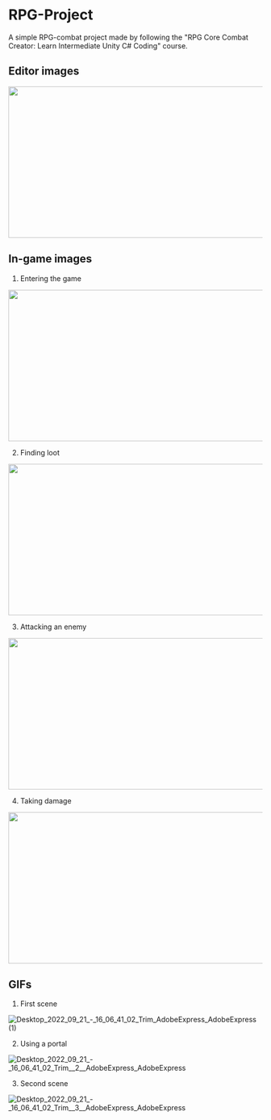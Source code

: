 # RPG-Project

A simple RPG-combat project made by following the "RPG Core Combat Creator: Learn Intermediate Unity C# Coding" course.


## Editor images

<img src="https://user-images.githubusercontent.com/19854970/191515617-07fcc8fb-d6f9-49a2-954c-cfc157a727d5.png" width="550" height="300" />

## In-game images
1. Entering the game  

<img src="https://user-images.githubusercontent.com/19854970/191515698-b6531005-0988-44ea-9e59-5a997b05fb23.png" width="550" height="300" />

2. Finding loot  

<img src="https://user-images.githubusercontent.com/19854970/191515729-398066a8-7d0c-4a0c-ac27-355bd979aa85.png" width="550" height="300" />

3. Attacking an enemy  

<img src="https://user-images.githubusercontent.com/19854970/191515745-4e656eb7-1580-435e-bd25-540bb1719077.png" width="550" height="300" />

4. Taking damage  

<img src="https://user-images.githubusercontent.com/19854970/191515763-bc62aa7c-7dec-45c4-8714-bc0b4f1956d5.png" width="550" height="300" />

## GIFs
1. First scene  

![Desktop_2022_09_21_-_16_06_41_02_Trim_AdobeExpress_AdobeExpress (1)](https://user-images.githubusercontent.com/19854970/191519736-3346f107-a92b-4a32-b875-795fe1b65fa7.gif)

2. Using a portal  

![Desktop_2022_09_21_-_16_06_41_02_Trim__2__AdobeExpress_AdobeExpress](https://user-images.githubusercontent.com/19854970/191518774-9536af86-2f49-456b-8021-0e29e063cf71.gif)

3. Second scene   

![Desktop_2022_09_21_-_16_06_41_02_Trim__3__AdobeExpress_AdobeExpress](https://user-images.githubusercontent.com/19854970/191518806-6d24e3b6-b728-4630-bca4-52b313069428.gif)
